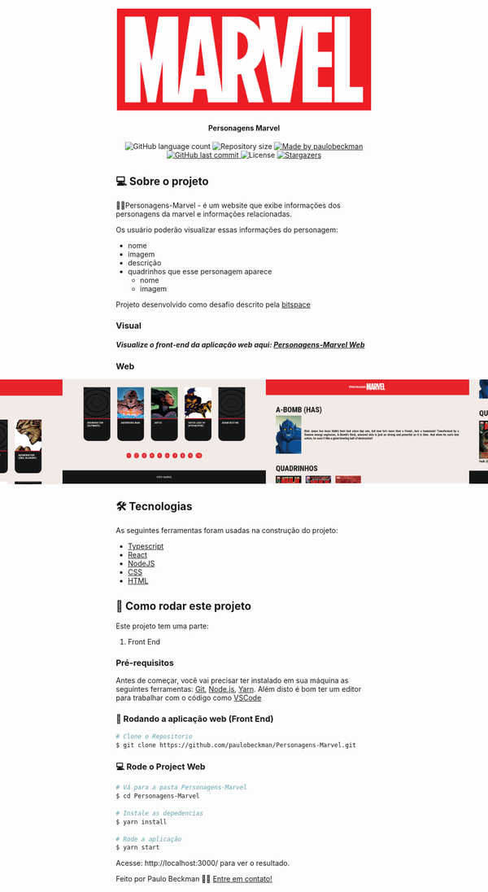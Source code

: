 <h1 align="center">
    <img alt="Personagens Marvel" title="Marvel" src="./src/assets/images/logo-marvel.png" width="500px"/>
</h1>

<h4 align="center"> 
	Personagens Marvel
</h4>
  
<p align="center">
  <img alt="GitHub language count" src="https://img.shields.io/github/languages/count/paulobeckman/Personagens-Marvel?color=%2304D361">
  
  <img alt="Repository size" src="https://img.shields.io/github/repo-size/paulobeckman/Personagens-Marvel">
  
  <a href="https://www.linkedin.com/in/paulobeckman/">
    <img alt="Made by paulobeckman" src="https://img.shields.io/badge/made%20by-paulobeckman-%2304D361">
  </a>
	
  
  <a href="https://github.com/paulobeckman/Personagens-Marvel/commits/master">
    <img alt="GitHub last commit" src="https://img.shields.io/github/last-commit/paulobeckman/Personagens-Marvel">
  </a>

  <img alt="License" src="https://img.shields.io/badge/license-MIT-brightgreen">
   <a href="https://github.com/paulobeckman/Personagens-Marvel/stargazers">
    <img alt="Stargazers" src="https://img.shields.io/github/stars/paulobeckman/Personagens-Marvel?style=social">
  </a>
</p>


## 💻 Sobre o projeto

🧑‍🏫Personagens-Marvel - é um website que exibe informações dos personagens da marvel e informações relacionadas.

Os usuário poderão visualizar essas informações do personagem:
- nome
- imagem  
- descrição
- quadrinhos que esse personagem aparece
  - nome
  - imagem

 
Projeto desenvolvido como desafio descrito pela [bitspace](https://bitspace.solutions/) 



### Visual

##### Visualize o front-end da aplicação web aqui: [Personagens-Marvel Web](https://proffyclass.netlify.app/)



### Web


<p align="center" style="display: flex; align-items: flex-start; justify-content: center;">
	
  <img alt="Personagens Marvel" title="#Personagens Marvel" src="./github-assets/Personagens-Marvel.gif" width="800px">	
		
  <img alt="Personagens Marvel" title="#Personagens Marvel" src="./github-assets/pagina1.png" width="400px">

  <img alt="Personagens Marvel" title="#Personagens Marvel" src="./github-assets/pagina2.png" width="400px">

  <img alt="Personagens Marvel" title="#Personagens Marvel" src="./github-assets/pagina3.png" width="400px">

  <img alt="Personagens Marvel" title="#Personagens Marvel" src="./github-assets/pagina4.png" width="400px">
</p>


## 🛠 Tecnologias

As seguintes ferramentas foram usadas na construção do projeto:

- [Typescript][ts]
- [React][react]
- [NodeJS][nodejs]
- [CSS][CSS]
- [HTML][HTML]



## 🚀 Como rodar este projeto

Este projeto tem uma parte:
1. Front End


### Pré-requisitos

Antes de começar, você vai precisar ter instalado em sua máquina as seguintes ferramentas:
[Git](https://git-scm.com), [Node.js][nodejs], [Yarn](https://yarnpkg.com/getting-started/install).
Além disto é bom ter um editor para trabalhar com o código como [VSCode][vscode]

### 🎲 Rodando a aplicação web (Front End)

```bash
# Clone o Repositorio
$ git clone https://github.com/paulobeckman/Personagens-Marvel.git
```


### 💻 Rode o Project Web

```bash
# Vá para a pasta Personagens-Marvel
$ cd Personagens-Marvel

# Instale as depedencias
$ yarn install

# Rode a aplicação
$ yarn start
```
Acesse: http://localhost:3000/ para ver o resultado.

Feito por Paulo Beckman 👋🏽 [Entre em contato!](https://www.linkedin.com/in/paulobeckman/)

[nodejs]: https://nodejs.org/
[yarn]: https://yarnpkg.com/
[vscode]: https://code.visualstudio.com/
[CSS]: https://developer.mozilla.org/pt-BR/docs/Web/CSS
[ts]: https://www.typescriptlang.org/
[react]: https://reactjs.org/
[html]: https://developer.mozilla.org/pt-BR/docs/Web/HTML

